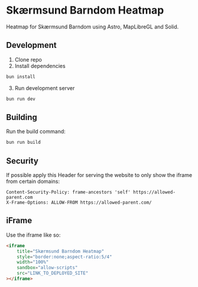 # Skærmsund Barndom Heatmap

Heatmap for Skærmsund Barndom using Astro, MapLibreGL and Solid.

## Development

1. Clone repo
2. Install dependencies

```sh
bun install
```

3. Run development server

```sh
bun run dev
```

## Building

Run the build command:

```sh
bun run build
```

## Security

If possible apply this Header for serving the website to only show the iframe from certain domains:

```
Content-Security-Policy: frame-ancestors 'self' https://allowed-parent.com
X-Frame-Options: ALLOW-FROM https://allowed-parent.com/
```

## iFrame

Use the iframe like so:

```html
<iframe 
    title="Skærmsund Barndom Heatmap" 
    style="border:none;aspect-ratio:5/4" 
    width="100%" 
    sandbox="allow-scripts"
    src="LINK_TO_DEPLOYED_SITE"
></iframe>
```